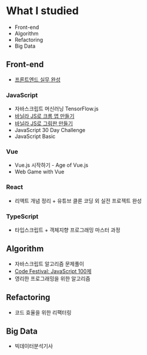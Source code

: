 # What I studied
- Front-end
- Algorithm
- Refactoring
- Big Data
## Front-end
- [프론트엔드 실무 완성](https://github.com/mirae611/TIL/tree/main/Front-end/Front-end%20Project)
### JavaScript
- 자바스크립트 머신러닝 TensorFlow.js
- [바닐라 JS로 크롬 앱 만들기](https://mirae611.github.io/TIL/nomadcoders/Courses/Create_a_Chrome_app_with_vanilla_JS/Final.html)
- [바닐라 JS로 그림판 만들기](https://mirae611.github.io/TIL/nomadcoders/Courses/Creating_Paint_with_Vanilla_JS/Creating_Paint.html)
- JavaScript 30 Day Challenge
- JavaScript Basic
### Vue
- Vue.js 시작하기 - Age of Vue.js
- Web Game with Vue
### React
- 리액트 개념 정리 + 유튜브 클론 코딩 외 실전 프로젝트 완성
### TypeScript
- 타입스크립트 + 객체지향 프로그래밍 마스터 과정
## Algorithm
- 자바스크립트 알고리즘 문제풀이
- [Code Festival: JavaScript 100제](https://www.notion.so/infuture/STUDY-4e55922f04fb49168e891160f2bc5614#d9ce234e875f47b7816a68e40d3acb1b)
- 영리한 프로그래밍을 위한 알고리즘
## Refactoring
- 코드 효율을 위한 리팩터링
## Big Data
- 빅데이터분석기사
